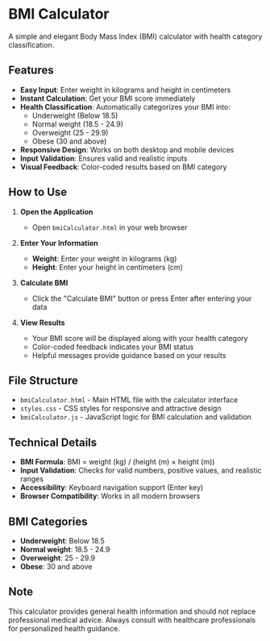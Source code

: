 # BMI Calculator

A simple and elegant Body Mass Index (BMI) calculator with health category classification.

## Features

- **Easy Input**: Enter weight in kilograms and height in centimeters
- **Instant Calculation**: Get your BMI score immediately
- **Health Classification**: Automatically categorizes your BMI into:
  - Underweight (Below 18.5)
  - Normal weight (18.5 - 24.9)
  - Overweight (25 - 29.9)
  - Obese (30 and above)
- **Responsive Design**: Works on both desktop and mobile devices
- **Input Validation**: Ensures valid and realistic inputs
- **Visual Feedback**: Color-coded results based on BMI category

## How to Use

1. **Open the Application**
   - Open `bmiCalculator.html` in your web browser

2. **Enter Your Information**
   - **Weight**: Enter your weight in kilograms (kg)
   - **Height**: Enter your height in centimeters (cm)

3. **Calculate BMI**
   - Click the "Calculate BMI" button or press Enter after entering your data

4. **View Results**
   - Your BMI score will be displayed along with your health category
   - Color-coded feedback indicates your BMI status
   - Helpful messages provide guidance based on your results

## File Structure

- `bmiCalculator.html` - Main HTML file with the calculator interface
- `styles.css` - CSS styles for responsive and attractive design
- `bmiCalculator.js` - JavaScript logic for BMI calculation and validation

## Technical Details

- **BMI Formula**: BMI = weight (kg) / (height (m) × height (m))
- **Input Validation**: Checks for valid numbers, positive values, and realistic ranges
- **Accessibility**: Keyboard navigation support (Enter key)
- **Browser Compatibility**: Works in all modern browsers

## BMI Categories

- **Underweight**: Below 18.5
- **Normal weight**: 18.5 - 24.9  
- **Overweight**: 25 - 29.9
- **Obese**: 30 and above

## Note

This calculator provides general health information and should not replace professional medical advice. Always consult with healthcare professionals for personalized health guidance.